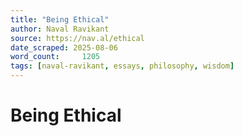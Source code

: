 ```yaml
---
title: "Being Ethical"
author: Naval Ravikant
source: https://nav.al/ethical
date_scraped: 2025-08-06
word_count:     1205
tags: [naval-ravikant, essays, philosophy, wisdom]
---
```


# Being Ethical

